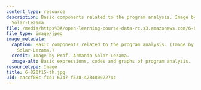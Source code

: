 ```yaml
---
content_type: resource
description: Basic components related to the program analysis. Image by Prof. Armando
  Solar-Lezama.
file: /media/https%3A/open-learning-course-data-rc.s3.amazonaws.com/6-820-fundamentals-of-program-analysis-fall-2015/eaccf08cfcd16747f53842348002274c_6-820f15-th.jpg
file_type: image/jpeg
image_metadata:
  caption: Basic components related to the program analysis. (Image by Prof. Armando
    Solar-Lezama.)
  credit: Image by Prof. Armando Solar-Lezama.
  image-alt: Basic expressions, codes and graphs of program analysis.
resourcetype: Image
title: 6-820f15-th.jpg
uid: eaccf08c-fcd1-6747-f538-42348002274c
---
```

